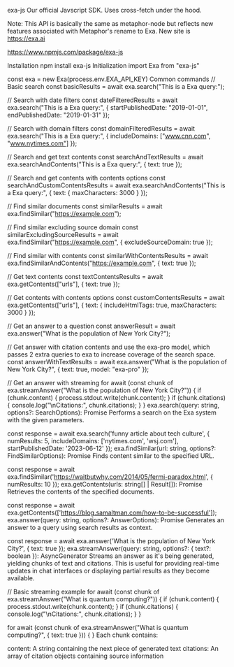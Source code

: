 exa-js
Our official Javscript SDK. Uses cross-fetch under the hood.

Note: This API is basically the same as metaphor-node but reflects new features associated with Metaphor's rename to Exa. New site is https://exa.ai

https://www.npmjs.com/package/exa-js

Installation
npm install exa-js
Initialization
import Exa from "exa-js"

const exa = new Exa(process.env.EXA_API_KEY)
Common commands
// Basic search
const basicResults = await exa.search("This is a Exa query:");

// Search with date filters
const dateFilteredResults = await exa.search("This is a Exa query:", {
startPublishedDate: "2019-01-01",
endPublishedDate: "2019-01-31"
});

// Search with domain filters
const domainFilteredResults = await exa.search("This is a Exa query:", {
includeDomains: ["www.cnn.com", "www.nytimes.com"]
});

// Search and get text contents
const searchAndTextResults = await exa.searchAndContents("This is a Exa query:", { text: true });

// Search and get contents with contents options
const searchAndCustomContentsResults = await exa.searchAndContents("This is a Exa query:", {
text: { maxCharacters: 3000 }
});

// Find similar documents
const similarResults = await exa.findSimilar("https://example.com");

// Find similar excluding source domain
const similarExcludingSourceResults = await exa.findSimilar("https://example.com", { excludeSourceDomain: true });

// Find similar with contents
const similarWithContentsResults = await exa.findSimilarAndContents("https://example.com", { text: true });

// Get text contents
const textContentsResults = await exa.getContents(["urls"], { text: true });

// Get contents with contents options
const customContentsResults = await exa.getContents(["urls"], {
text: { includeHtmlTags: true, maxCharacters: 3000 }
});

// Get an answer to a question
const answerResult = await exa.answer("What is the population of New York City?");

// Get answer with citation contents and use the exa-pro model, which passes 2 extra queries to exa to increase coverage of the search space.
const answerWithTextResults = await exa.answer("What is the population of New York City?", {
text: true,
model: "exa-pro"
});

// Get an answer with streaming
for await (const chunk of exa.streamAnswer("What is the population of New York City?")) {
if (chunk.content) {
process.stdout.write(chunk.content);
}
if (chunk.citations) {
console.log("\nCitations:", chunk.citations);
}
}
exa.search(query: string, options?: SearchOptions): Promise<SearchResponse>
Performs a search on the Exa system with the given parameters.

const response = await exa.search('funny article about tech culture', {
numResults: 5,
includeDomains: ['nytimes.com', 'wsj.com'],
startPublishedDate: '2023-06-12'
});
exa.findSimilar(url: string, options?: FindSimilarOptions): Promise<SearchResponse>
Finds content similar to the specified URL.

const response = await exa.findSimilar('https://waitbutwhy.com/2014/05/fermi-paradox.html', {
numResults: 10
});
exa.getContents(urls: string[] | Result[]): Promise<GetContentsResponse>
Retrieves the contents of the specified documents.

const response = await exa.getContents(['https://blog.samaltman.com/how-to-be-successful']);
exa.answer(query: string, options?: AnswerOptions): Promise<AnswerResponse>
Generates an answer to a query using search results as context.

const response = await exa.answer('What is the population of New York City?', {
text: true
});
exa.streamAnswer(query: string, options?: { text?: boolean }): AsyncGenerator<AnswerStreamChunk>
Streams an answer as it's being generated, yielding chunks of text and citations. This is useful for providing real-time updates in chat interfaces or displaying partial results as they become available.

// Basic streaming example
for await (const chunk of exa.streamAnswer("What is quantum computing?")) {
if (chunk.content) {
process.stdout.write(chunk.content);
}
if (chunk.citations) {
console.log("\nCitations:", chunk.citations);
}
}

for await (const chunk of exa.streamAnswer("What is quantum computing?", { text: true })) {
}
Each chunk contains:

content: A string containing the next piece of generated text
citations: An array of citation objects containing source information
